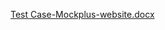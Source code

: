 [Test Case-Mockplus-website.docx](https://github.com/user-attachments/files/20837425/Test.Case-Mockplus-website.docx)
